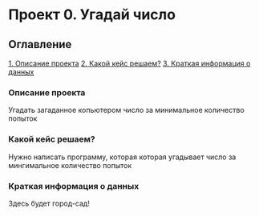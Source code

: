 # Проект 0. Угадай число

## Оглавление
[1. Описание проекта](https://github.com/KerbisIffin/DataScience/tree/main/Project_00/README.md#Описание-проекта
)
[2. Какой кейс решаем?](https://github.com/KerbisIffin/DataScience/tree/main/Project_00/README.md#Какой-кейс-решаем
)
[3. Краткая информация о данных](https://github.com/KerbisIffin/DataScience/tree/main/Project_00/README.md#Краткая-информация-о-данных
)



### Описание проекта
Угадать загаданное копьютером число за минимальное количество попыток







### Какой кейс решаем?
Нужно написать программу, которая которая угадывает число за мингимальное количество попыток





### Краткая информация о данных
Здесь будет город-сад!